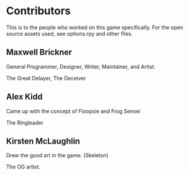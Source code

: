 # Contributors

This is to the people who worked on this game specifically.
For the open source assets used, see options.rpy and other files.

## Maxwell Brickner

General Programmer, Designer, Writer, Maintainer, and Artist.

The Great Delayer, The Deceiver

## Alex Kidd

Came up with the concept of Floopsie and Frog Sensei

The Ringleader

## Kirsten McLaughlin

Drew the good art in the game. (Skeleton)

The OG artist.
